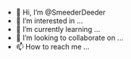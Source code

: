 - 👋 Hi, I’m @SmeederDeeder
- 👀 I’m interested in ...
- 🌱 I’m currently learning ...
- 💞️ I’m looking to collaborate on ...
- 📫 How to reach me ...

<!---
SmeederDeeder/SmeederDeeder is a ✨ special ✨ repository because its `README.md` (this file) appears on your GitHub profile.
You can click the Preview link to take a look at your changes.
--->
